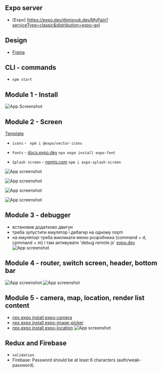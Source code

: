 ## Expo server
- [Expo] (https://expo.dev/@misyuk.dev/MyPain?serviceType=classic&distribution=expo-go)

## Design

- [Figma](<https://www.figma.com/file/YqWLNarVE4x1zkXa6PYJfi/Homework-(Copy)-(Copy)?type=design&node-id=12-47&t=kuDhQgU4zgLOwPh8-0>)

## CLI - commands

- `npm start`

## Module 1 - Install

![App Screenshot](https://i.ibb.co/99PLhrf/2023-04-10-23-47-00.png)

## Module 2 - Screen

[Template](<https://www.figma.com/file/YqWLNarVE4x1zkXa6PYJfi/Homework-(Copy)-(Copy)?node-id=0-1&t=Fhmd4YFiWTLuUvCl-0>)

- `icons` - []() ` npm i @expo/vector-icons`

- `Fonts` - [docs.expo.dev](https://docs.expo.dev/versions/latest/sdk/font/)
  `npx expo install expo-font`

- `Splash screen` -
  [npmjs.com](https://www.npmjs.com/package/expo-splash-screen)
  `npm i expo-splash-screen`

![App screenshot](https://i.ibb.co/j3T6Kpb/2023-04-12-20-44-00.png)

![App screenshot](https://i.ibb.co/xqNVgS3/2023-04-12-20-52-39.png)

![App screenshot](https://i.ibb.co/bLDzNrR/2023-04-12-22-26-37.png)

![App screenshot](https://i.ibb.co/C1YJs29/2023-04-12-23-10-56.png)

## Module 3 - debugger

- встановив додатково двигун
- треба зупустити емулятор і дебагер на одному порті
- на емуляторі треба викликати меню розробника (command + d, cpmmand + m) і там активувати 'debug remote js'
[expo.dev](https://docs.expo.dev/guides/using-hermes/)
![App screenshot](https://i.ibb.co/wwMvtrD/2023-04-15-13-09-32.png)

## Module 4 - router, switch screen, header, bottom bar

![App screenshot](https://i.ibb.co/RH5Xh2w/2023-05-07-01-01-04.png)
![App screenshot](https://i.ibb.co/gVwQPb7/2023-05-07-01-01-27.png)

## Module 5 - camera, map, location, render list content
- [npx expo install expo-camera](https://docs.expo.dev/versions/latest/sdk/camera/)
- [npx expo install expo-image-picker](https://docs.expo.dev/versions/latest/sdk/imagepicker/)
- [npx expo install expo-location](https://docs.expo.dev/versions/latest/sdk/location/)
![App screenshot](https://i.ibb.co/6wGwJDH/2023-05-18-00-45-47.png)

## Redux and Firebase


- `validation`
- Firebase: Password should be at least 6 characters (auth/weak-password).
